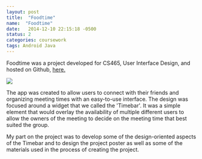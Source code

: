 ```yaml
---
layout: post
title:  "Foodtime"
name:  "Foodtime"
date:   2014-12-10 22:15:18 -0500
status: 2
categories: coursework
tags: Android Java
---
```


Foodtime was a project developed for CS465, User Interface Design, and hosted on Github, [here.](http://www.github.com/kmangutov/foodtime)

<img src="{{site.baseurl}}/images/projects/Foodtime.png"/>

The app was created to allow users to connect with their friends and organizing meeting times with an easy-to-use interface. The design was focused around a widget that we called the 'Timebar'. It was a simple element that would overlay the availability of multiple different users to allow the owners of the meeting to decide on the meeting time that best suited the group.

My part on the project was to develop some of the design-oriented aspects of the Timebar and to design the project poster as well as some of the materials used in the process of creating the project.
